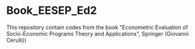 # Book_EESEP_Ed2
This repository contain codes from the book "Econometric Evaluation of Socio-Economic Programs Theory and Applications", Springer (Giovanni Cerulli))
